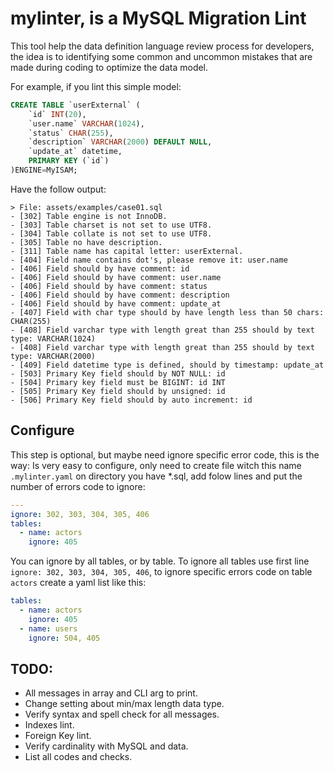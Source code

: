 # mylinter, is a MySQL Migration Lint
This tool help the data definition language review process for developers, the idea is to identifying some common and uncommon mistakes that are made during coding to optimize the data model.

For example, if you lint this simple model:

```sql
CREATE TABLE `userExternal` (
    `id` INT(20),
    `user.name` VARCHAR(1024),
    `status` CHAR(255),
    `description` VARCHAR(2000) DEFAULT NULL,
    `update_at` datetime,
    PRIMARY KEY (`id`)
)ENGINE=MyISAM;
```

Have the follow output:

```
> File: assets/examples/case01.sql
- [302] Table engine is not InnoDB.
- [303] Table charset is not set to use UTF8.
- [304] Table collate is not set to use UTF8.
- [305] Table no have description.
- [311] Table name has capital letter: userExternal.
- [404] Field name contains dot's, please remove it: user.name
- [406] Field should by have comment: id
- [406] Field should by have comment: user.name
- [406] Field should by have comment: status
- [406] Field should by have comment: description
- [406] Field should by have comment: update_at
- [407] Field with char type should by have length less than 50 chars: CHAR(255)
- [408] Field varchar type with length great than 255 should by text type: VARCHAR(1024)
- [408] Field varchar type with length great than 255 should by text type: VARCHAR(2000)
- [409] Field datetime type is defined, should by timestamp: update_at
- [503] Primary Key field should by NOT NULL: id
- [504] Primary key field must be BIGINT: id INT
- [505] Primary Key field should by unsigned: id
- [506] Primary Key field should by auto increment: id
```

## Configure

This step is optional, but maybe need ignore specific error code, this is the way: Is very easy to configure, only need to create file witch this name `.mylinter.yaml` on directory you have \*.sql, add folow lines and put the number of errors code to ignore:

```yaml
---
ignore: 302, 303, 304, 305, 406
tables:
  - name: actors
    ignore: 405
```

You can ignore by all tables, or by table. To ignore all tables use first line `ignore: 302, 303, 304, 305, 406`, to ignore specific errors code on table `actors` create a yaml list like this:

```yaml
tables:
  - name: actors
    ignore: 405
  - name: users
    ignore: 504, 405
```

## TODO:

- All messages in array and CLI arg to print.
- Change setting about min/max length data type.
- Verify syntax and spell check for all messages.
- Indexes lint.
- Foreign Key lint.
- Verify cardinality with MySQL and data.
- List all codes and checks.
